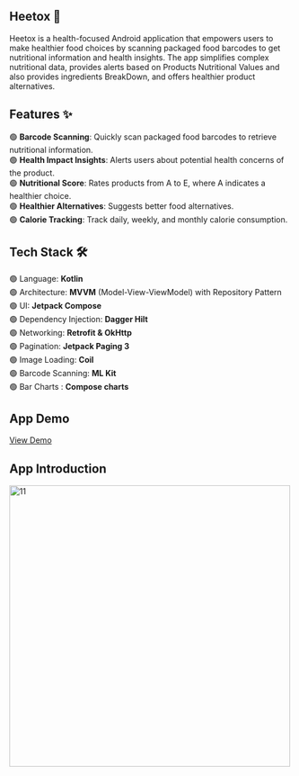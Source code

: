 Heetox 🌿
-

Heetox is a health-focused Android application that empowers users to make healthier 
food choices by scanning packaged food barcodes to get nutritional information and
health insights.
The app simplifies complex nutritional data, provides alerts based on Products 
Nutritional Values and also provides ingredients BreakDown,
and offers healthier product alternatives.


Features ✨
-

🟢 **Barcode Scanning**: Quickly scan packaged food barcodes to retrieve nutritional information.  
🟢 **Health Impact Insights**: Alerts users about potential health concerns of the product.  
🟢 **Nutritional Score**: Rates products from A to E, where A indicates a healthier choice.  
🟢 **Healthier Alternatives**: Suggests better food alternatives.  
🟢 **Calorie Tracking**: Track daily, weekly, and monthly calorie consumption.  


Tech Stack 🛠️
-

🟢 Language: **Kotlin**  
🟢 Architecture: **MVVM** (Model-View-ViewModel) with
Repository Pattern  
🟢 UI: **Jetpack Compose**  
🟢 Dependency Injection: **Dagger Hilt**  
🟢 Networking: **Retrofit & OkHttp**  
🟢 Pagination: **Jetpack Paging 3**  
🟢 Image Loading: **Coil**  
🟢 Barcode Scanning: **ML Kit**  
🟢 Bar Charts : **Compose charts**  


**App Demo**
-
[View Demo](https://drive.google.com/file/d/17WZqIWzFAnbM3GcV48lnef76CyDDQMsx/view)


**App Introduction**
-
<img width="500" alt="11" src="https://github.com/user-attachments/assets/cfc8957a-1dca-4cc6-a7ad-095cf753501a" />

